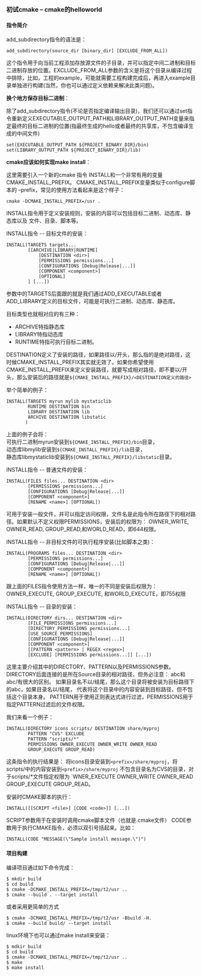 ### 初试cmake – cmake的helloworld

#### 指令简介

add_subdirectory指令的语法是：
```
add_subdirectory(source_dir [binary_dir] [EXCLUDE_FROM_ALL])
```
这个指令用于向当前工程添加存放源文件的子目录，并可以指定中间二进制和目标二进制存放的位置。EXCLUDE_FROM_ALL参数的含义是将这个目录从编译过程中排除，比如，工程的example，可能就需要工程构建完成后，再进入example目录单独进行构建(当然，你也可以通过定义依赖来解决此类问题)。

**换个地方保存目标二进制**：

除了add_subdirectory指令(不论是否指定编译输出目录)，我们还可以通过set指令重新定义EXECUTABLE_OUTPUT_PATH和LIBRARY_OUTPUT_PATH变量来指定最终的目标二进制的位置(指最终生成的hello或者最终的共享库，不包含编译生成的中间文件)
```
set(EXECUTABLE_OUTPUT_PATH ${PROJECT_BINARY_DIR}/bin)
set(LIBRARY_OUTPUT_PATH ${PROJECT_BINARY_DIR}/lib)
```

**cmake应该如何实现make install**：

这里需要引入一个新的cmake 指令 INSTALL和一个非常有用的变量CMAKE_INSTALL_PREFIX。
CMAKE_INSTALL_PREFIX变量类似于configure脚本的 –prefix，常见的使用方法看起来是这个样子：
```
cmake -DCMAKE_INSTALL_PREFIX=/usr .
```
INSTALL指令用于定义安装规则，安装的内容可以包括目标二进制、动态库、静态库以及 文件、目录、脚本等。 

INSTALL指令 -- 目标文件的安装：
```
INSTALL(TARGETS targets...
        [[ARCHIVE|LIBRARY|RUNTIME]
            [DESTINATION <dir>]
            [PERMISSIONS permissions...]
            [CONFIGURATIONS [Debug|Release|...]]
            [COMPONENT <component>]
            [OPTIONAL]
        ] [...])
```
参数中的TARGETS后面跟的就是我们通过ADD_EXECUTABLE或者ADD_LIBRARY定义的目标文件，可能是可执行二进制、动态库、静态库。

目标类型也就相对应的有三种：
- ARCHIVE特指静态库
- LIBRARY特指动态库
- RUNTIME特指可执行目标二进制。

DESTINATION定义了安装的路径，如果路径以/开头，那么指的是绝对路径，这时候CMAKE_INSTALL_PREFIX其实就无效了。如果你希望使用CMAKE_INSTALL_PREFIX来定义安装路径，就要写成相对路径，即不要以/开头，那么安装后的路径就是`${CMAKE_INSTALL_PREFIX}/<DESTINATION定义的路径>`

举个简单的例子：
```
INSTALL(TARGETS myrun mylib mystaticlib
        RUNTIME DESTINATION bin
        LIBRARY DESTINATION lib
        ARCHIVE DESTINATION libstatic
       )
```
上面的例子会将：  
可执行二进制myrun安装到`${CMAKE_INSTALL_PREFIX}/bin`目录，  
动态库libmylib安装到`${CMAKE_INSTALL_PREFIX}/lib`目录，  
静态库libmystaticlib安装到`${CMAKE_INSTALL_PREFIX}/libstatic`目录。

INSTALL指令 -- 普通文件的安装：
```
INSTALL(FILES files... DESTINATION <dir>
        [PERMISSIONS permissions...]
        [CONFIGURATIONS [Debug|Release|...]]
        [COMPONENT <component>]
        [RENAME <name>] [OPTIONAL])
```
可用于安装一般文件，并可以指定访问权限，文件名是此指令所在路径下的相对路径。如果默认不定义权限PERMISSIONS，安装后的权限为：
OWNER_WRITE, OWNER_READ, GROUP_READ,和WORLD_READ，即644权限。

INSTALL指令 -- 非目标文件的可执行程序安装(比如脚本之类)：
```
INSTALL(PROGRAMS files... DESTINATION <dir>
        [PERMISSIONS permissions...]
        [CONFIGURATIONS [Debug|Release|...]]
        [COMPONENT <component>]
        [RENAME <name>] [OPTIONAL])
```
跟上面的FILES指令使用方法一样，唯一的不同是安装后权限为：
OWNER_EXECUTE, GROUP_EXECUTE, 和WORLD_EXECUTE，即755权限

INSTALL指令 -- 目录的安装：
```
INSTALL(DIRECTORY dirs... DESTINATION <dir>
        [FILE_PERMISSIONS permissions...]
        [DIRECTORY_PERMISSIONS permissions...]
        [USE_SOURCE_PERMISSIONS]
        [CONFIGURATIONS [Debug|Release|...]]
        [COMPONENT <component>]
        [[PATTERN <pattern> | REGEX <regex>]
        [EXCLUDE] [PERMISSIONS permissions...]] [...])
```
这里主要介绍其中的DIRECTORY、PATTERN以及PERMISSIONS参数。
DIRECTORY后面连接的是所在Source目录的相对路径，但务必注意：
abc和abc/有很大的区别。
如果目录名不以/结尾，那么这个目录将被安装为目标路径下的abc，如果目录名以/结尾，
代表将这个目录中的内容安装到目标路径，但不包括这个目录本身。
PATTERN用于使用正则表达式进行过滤，PERMISSIONS用于指定PATTERN过滤后的文件权限。

我们来看一个例子：
```
INSTALL(DIRECTORY icons scripts/ DESTINATION share/myproj
        PATTERN "CVS" EXCLUDE
        PATTERN "scripts/*"
        PERMISSIONS OWNER_EXECUTE OWNER_WRITE OWNER_READ
        GROUP_EXECUTE GROUP_READ)
```
这条指令的执行结果是：
将icons目录安装到`<prefix>/share/myproj`，将scripts/中的内容安装到`<prefix>/share/myproj`
不包含目录名为CVS的目录，对于scripts/*文件指定权限为 `WNER_EXECUTE OWNER_WRITE OWNER_READ GROUP_EXECUTE GROUP_READ。

安装时CMAKE脚本的执行：
```
INSTALL([[SCRIPT <file>] [CODE <code>]] [...])
```
SCRIPT参数用于在安装时调用cmake脚本文件（也就是<abc>.cmake文件）
CODE参数用于执行CMAKE指令，必须以双引号括起来。比如：
```
INSTALL(CODE "MESSAGE(\"Sample install message.\")")
```


#### 项目构建

编译项目通过如下命令完成：

```shell
$ mkdir build
$ cd build
$ cmake -DCMAKE_INSTALL_PREFIX=/tmp/t2/usr ..
$ cmake --build . --target install
```

或者采用更简单的方式

```shell
$ cmake -DCMAKE_INSTALL_PREFIX=/tmp/t2/usr -Bbuild -H.
$ cmake --build build/ --target install
```

linux环境下也可以通过make install来安装：

```shell
$ mdkir build
$ cd build
$ cmake -DCMAKE_INSTALL_PREFIX=/tmp/t2/usr ..
$ make
$ make install
```

